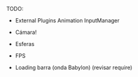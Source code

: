 TODO:

- External Plugins
  Animation
  InputManager

- Cámara!
- Esferas
- FPS
- Loading barra (onda Babylon) (revisar require)